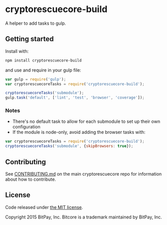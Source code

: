 # cryptorescuecore-build

A helper to add tasks to gulp.

## Getting started

Install with:

```sh
npm install cryptorescuecore-build
```

and use and require in your gulp file:

```javascript
var gulp = require('gulp');
var cryptorescuecoreTasks = require('cryptorescuecore-build');

cryptorescuecoreTasks('submodule');
gulp.task('default', ['lint', 'test', 'browser', 'coverage']);
```

### Notes

* There's no default task to allow for each submodule to set up their own configuration
* If the module is node-only, avoid adding the browser tasks with:
```javascript
var cryptorescuecoreTasks = require('cryptorescuecore-build');
cryptorescuecoreTasks('submodule', {skipBrowsers: true});
```

## Contributing

See [CONTRIBUTING.md](https://github.com/cryptorescue-project/cryptorescuecore) on the main cryptorescuecore repo for information about how to contribute.

## License

Code released under [the MIT license](https://github.com/cryptorescue-project/cryptorescuecore/blob/master/LICENSE).

Copyright 2015 BitPay, Inc. Bitcore is a trademark maintained by BitPay, Inc.
